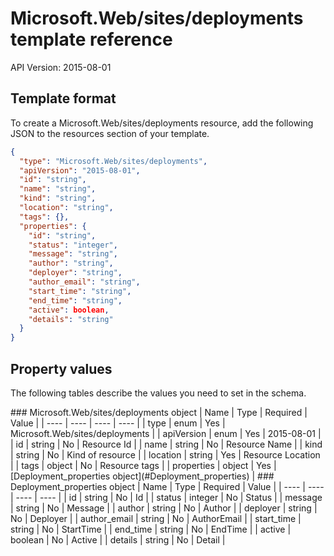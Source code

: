 # Microsoft.Web/sites/deployments template reference
API Version: 2015-08-01
## Template format

To create a Microsoft.Web/sites/deployments resource, add the following JSON to the resources section of your template.

```json
{
  "type": "Microsoft.Web/sites/deployments",
  "apiVersion": "2015-08-01",
  "id": "string",
  "name": "string",
  "kind": "string",
  "location": "string",
  "tags": {},
  "properties": {
    "id": "string",
    "status": "integer",
    "message": "string",
    "author": "string",
    "deployer": "string",
    "author_email": "string",
    "start_time": "string",
    "end_time": "string",
    "active": boolean,
    "details": "string"
  }
}
```
## Property values

The following tables describe the values you need to set in the schema.

<a id="Microsoft.Web/sites/deployments" />
### Microsoft.Web/sites/deployments object
|  Name | Type | Required | Value |
|  ---- | ---- | ---- | ---- |
|  type | enum | Yes | Microsoft.Web/sites/deployments |
|  apiVersion | enum | Yes | 2015-08-01 |
|  id | string | No | Resource Id |
|  name | string | No | Resource Name |
|  kind | string | No | Kind of resource |
|  location | string | Yes | Resource Location |
|  tags | object | No | Resource tags |
|  properties | object | Yes | [Deployment_properties object](#Deployment_properties) |


<a id="Deployment_properties" />
### Deployment_properties object
|  Name | Type | Required | Value |
|  ---- | ---- | ---- | ---- |
|  id | string | No | Id |
|  status | integer | No | Status |
|  message | string | No | Message |
|  author | string | No | Author |
|  deployer | string | No | Deployer |
|  author_email | string | No | AuthorEmail |
|  start_time | string | No | StartTime |
|  end_time | string | No | EndTime |
|  active | boolean | No | Active |
|  details | string | No | Detail |

